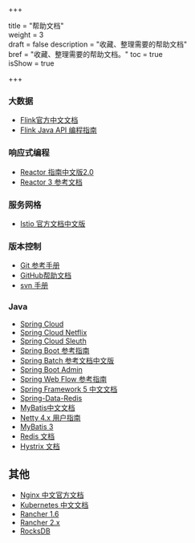 +++

title = "帮助文档"  
weight = 3  
draft = false 
description = "收藏、整理需要的帮助文档"  
bref = "收藏、整理需要的帮助文档。"
toc = true  
isShow = true

+++

### 大数据
- [Flink官方中文文档](https://flink-china.org/doc/index.html)
- [Flink Java API 编程指南](https://ci.apache.org/projects/flink/flink-docs-master/)

### 响应式编程

- [Reactor 指南中文版2.0](http://wiki.jikexueyuan.com/project/reactor-2.0/)
- [Reactor 3 参考文档](https://htmlpreview.github.io/?https://github.com/get-set/reactor-core/blob/master-zh/src/docs/index.html#about-doc)

### 服务网格

- [Istio 官方文档中文版](http://istio.doczh.cn/)

### 版本控制

- [Git 参考手册](http://gitref.justjavac.com)
- [GitHub帮助文档](https://github.com/waylau/github-help)
- [svn 手册](http://svnbook.red-bean.com/nightly/zh/index.html)

### Java
- [Spring Cloud](https://projects.spring.io/spring-cloud/spring-cloud.html#_features)
- [Spring Cloud Netflix](https://cloud.spring.io/spring-cloud-netflix/single/spring-cloud-netflix.html)
- [Spring Cloud Sleuth](https://cloud.spring.io/spring-cloud-sleuth/2.0.x/single/spring-cloud-sleuth.html)
- [Spring Boot 参考指南](https://qbgbook.gitbooks.io/spring-boot-reference-guide-zh/content/)
- [Spring Batch 参考文档中文版](https://kimmking.gitbooks.io/springbatchreference/content/index.html)
- [Spring Boot Admin](https://codecentric.github.io/spring-boot-admin/2.0.1/#_what_is_spring_boot_admin)
- [Spring Web Flow 参考指南](https://docs.spring.io/spring-webflow/docs/2.5.0.RELEASE/reference/html/)
- [Spring Framework 5 中文文档](https://lfvepclr.gitbooks.io/spring-framework-5-doc-cn/content/)
- [Spring-Data-Redis](https://docs.spring.io/spring-data-redis/docs/current/reference/html/)
- [MyBatis中文文档](http://mybatis.org/mybatis-3/zh/index.html)
- [Netty 4.x 用户指南](https://waylau.com/netty-4-user-guide/)
- [MyBatis 3](http://www.mybatis.org/mybatis-3/zh/index.html)
- [Redis 文档](http://www.redis.cn/commands.html)
- [Hystrix 文档](https://github.com/Netflix/Hystrix/wiki)

## 其他
- [Nginx 中文官方文档](https://wizardforcel.gitbooks.io/nginx-doc/content/)
- [Kubernetes 中文文档](http://docs.kubernetes.org.cn/)
- [Rancher 1.6](https://rancher.com/docs/rancher/v1.6/en/)
- [Rancher 2.x](https://rancher.com/docs/rancher/v2.x/en/cluster-provisioning/rke-clusters/node-pools/ec2/)
- [RocksDB](https://rocksdb.org.cn/doc/Home.html)